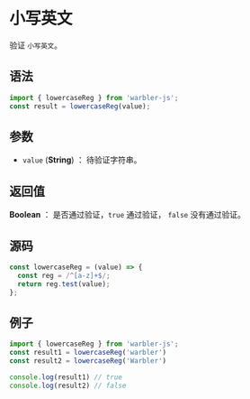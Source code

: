 <!--
 * @Author: 一尾流莺
 * @Description:小写英文
 * @Date: 2021-09-13 18:18:23
 * @LastEditTime: 2021-10-14 09:30:22
 * @FilePath: \warblerjs-guide\docs\guide\form\lowercaseReg.md
-->

# 小写英文

验证 `小写英文`。

## 语法

```js
import { lowercaseReg } from 'warbler-js';
const result = lowercaseReg(value);
```

## 参数

- `value` (**String**) ： 待验证字符串。

## 返回值

**Boolean** ： 是否通过验证，`true` 通过验证， `false` 没有通过验证。

## 源码

```js
const lowercaseReg = (value) => {
  const reg = /^[a-z]+$/;
  return reg.test(value);
};
```

## 例子

```js
import { lowercaseReg } from 'warbler-js';
const result1 = lowercaseReg('warbler')
const result2 = lowercaseReg('Warbler')

console.log(result1) // true
console.log(result2) // false
```

